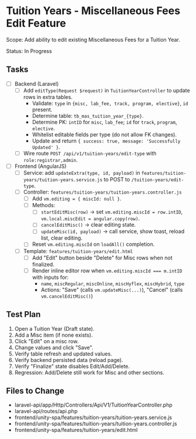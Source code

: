 # Tuition Years - Miscellaneous Fees Edit Feature

Scope: Add ability to edit existing Miscellaneous Fees for a Tuition Year.

Status: In Progress

## Tasks

- [ ] Backend (Laravel)
  - [ ] Add `editType(Request $request)` in `TuitionYearController` to update rows in extra tables.
    - Validate: `type` in `{misc, lab_fee, track, program, elective}`, `id` present.
    - Determine table: `tb_mas_tuition_year_{type}`.
    - Determine PK: `intID` for `misc`, `lab_fee`; `id` for `track`, `program`, `elective`.
    - Whitelist editable fields per type (do not allow FK changes).
    - Update and return `{ success: true, message: 'Successfully Updated' }`.
  - [ ] Wire route `POST /api/v1/tuition-years/edit-type` with `role:registrar,admin`.

- [ ] Frontend (AngularJS)
  - [ ] Service: add `updateExtra(type, id, payload)` in `features/tuition-years/tuition-years.service.js` to POST to `/tuition-years/edit-type`.
  - [ ] Controller: `features/tuition-years/tuition-years.controller.js`
    - [ ] Add `vm.editing = { miscId: null }`.
    - [ ] Methods:
      - [ ] `startEditMisc(row)` → set `vm.editing.miscId = row.intID`, `vm.local.miscEdit = angular.copy(row)`.
      - [ ] `cancelEditMisc()` → clear editing state.
      - [ ] `updateMisc(id, payload)` → call service, show toast, reload list, clear editing.
    - [ ] Reset `vm.editing.miscId` on `loadAll()` completion.
  - [ ] Template: `features/tuition-years/edit.html`
    - [ ] Add "Edit" button beside "Delete" for Misc rows when not finalized.
    - [ ] Render inline editor row when `vm.editing.miscId === m.intID` with inputs for:
      - `name`, `miscRegular`, `miscOnline`, `miscHyflex`, `miscHybrid`, `type`
      - Actions: "Save" (calls `vm.updateMisc(...)`), "Cancel" (calls `vm.cancelEditMisc()`)

## Test Plan

1. Open a Tuition Year (Draft state).
2. Add a Misc item (if none exists).
3. Click "Edit" on a misc row.
4. Change values and click "Save".
5. Verify table refresh and updated values.
6. Verify backend persisted data (reload page).
7. Verify "Finalize" state disables Edit/Add/Delete.
8. Regression: Add/Delete still work for Misc and other sections.

## Files to Change

- laravel-api/app/Http/Controllers/Api/V1/TuitionYearController.php
- laravel-api/routes/api.php
- frontend/unity-spa/features/tuition-years/tuition-years.service.js
- frontend/unity-spa/features/tuition-years/tuition-years.controller.js
- frontend/unity-spa/features/tuition-years/edit.html
